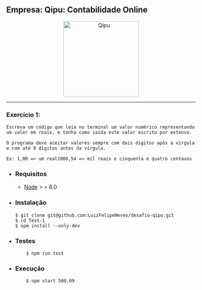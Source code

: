 ## Empresa: Qipu: Contabilidade Online

<p align="center">
  <a href="https://www.qipu.com.br/">
      <img src="https://cdnimg.qipu.com.br/static/website/img/qipu-logo.png" alt="Qipu" width="200px"/>
  </a>
</p>

___

### Exercício 1:

    Escreva um código que leia no terminal um valor numérico representando um valor em reais, e tenha como saída este valor escrito por extenso. 
    
    O programa deve aceitar valores sempre com dois digitos após a virgula e com até 9 dígitos antes da vírgula.

    Ex: 1,00 => um real1000,54 => mil reais e cinquenta e quatro centavos

- ### Requisitos
  - [Node]((https://nodejs.org/en/download/)) > = 8.0
- ### Instalação
  ```
  $ git clone git@github.com:LuizFelipeNeves/desafio-qipu.git
  $ cd Test-1
  $ npm install --only-dev
  ```

- ### Testes
    ```
        $ npm run test
    ```
- ### Execução
    ```
        $ npm start 500,09
    ```